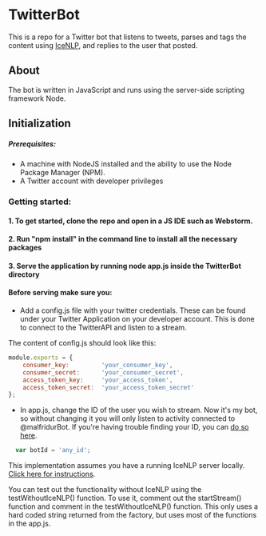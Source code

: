 # TwitterBot

This is a repo for a Twitter bot that listens to tweets, parses and tags the content using [IceNLP](http://www.malfong.is/index.php?pg=icenlp&lang=en), and replies to the user that posted.


## About

The bot is written in JavaScript and runs using the server-side scripting framework Node.

## Initialization

##### Prerequisites:
- A machine with NodeJS installed and the ability to use the Node Package Manager (NPM).
- A Twitter account with developer privileges

### Getting started:
#### 1. To get started, clone the repo and open in a JS IDE such as Webstorm.
#### 2. Run "npm install" in the command line to install all the necessary packages
#### 3. Serve the application by running node app.js inside the TwitterBot directory

#### Before serving make sure you:
- Add a config.js file with your twitter credentials. These can be found under your Twitter Application on your developer account. This is done to connect to the TwitterAPI and listen to a stream.

The content of config.js should look like this:
```javascript
module.exports = {
    consumer_key:         'your_consumer_key',
    consumer_secret:      'your_consumer_secret',
    access_token_key:     'your_access_token',
    access_token_secret:  'your_access_token_secret'
};
```
- In app.js, change the ID of the user you wish to stream. Now it's my bot, so without changing it you will only listen to activity connected to @malfridurBot. If you're having trouble finding your ID, you can [do so here](http://mytwitterid.com/).


```javascript
  var botId = 'any_id';
```

This implementation assumes you have a running IceNLP server locally. [Click here for instructions](https://github.com/eddapeturs/nlp).

You can test out the functionality without IceNLP using the testWithoutIceNLP() function. To use it, comment out the startStream() function and comment in the testWithoutIceNLP() function. This only uses a hard coded string returned from the factory, but uses most of the functions in the app.js.




[request]: https://github.com/eddapeturs/TwitterBot/blob/master/images/hvernigHefur.png "Requesting Bot"
[response]: https://github.com/eddapeturs/TwitterBot/blob/master/images/Mallaresponse.jpg "Bot response"
